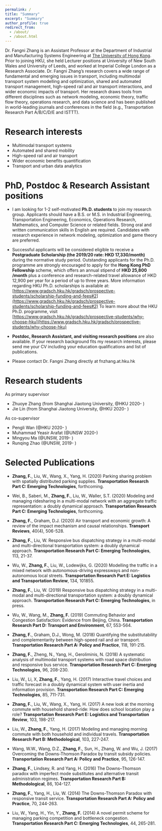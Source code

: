 ```yaml
---
permalink: /
title: "Summary"
excerpt: "Summary"
author_profile: true
redirect_from: 
  - /about/
  - /about.html
---
```


Dr. Fangni Zhang is an Assistant Professor at the Department of Industrial and Manufacturing Systems Engineering at [The University of Hong Kong](https://www.imse.hku.hk/people/f-n-zhang). Prior to joining HKU, she held Lecturer positions at University of New South Wales and University of Leeds, and worked at Imperial College London as a Research Associate. Dr. Fangni Zhang’s research covers a wide range of fundamental and emerging issues in transport, including multimodal transport system modelling and optimization, shared and automated transport management, high-speed rail and air transport interactions, and wider economic impacts of transport. Her research draws tools from different disciplines such as network modeling, economic theory, traffic flow theory, operations research, and data science and has been published in world-leading journals and conferences in the field (e.g., Transportation Research Part A/B/C/D/E and ISTTT).

Research interests
======
- Multimodal transport systems
- Automated and shared mobility
- High-speed rail and air transport
- Wider economic benefits quantification
- Transport and urban data analytics

PhD, Postdoc & Research Assistant positions
======
- I am looking for 1-2 self-motivated **Ph.D. students** to join my research group. Applicants should have a B.S. or M.S. in Industrial Engineering, Transportation Engineering, Economics, Operations Research, Mathematics, and Computer Science or related fields. Strong oral and written communication skills in English are required. Candidates with research experience in network modeling, optimization and game theory are preferred.

- Successful applicants will be considered eligible to receive a **Postgraduate Scholarship (the 2019/20 rate: HKD 17,330/month)** during the normative study period. Outstanding applicants for the Ph.D. programme are strongly encouraged to apply for the **Hong Kong PhD Fellowship** scheme, which offers an annual stipend of **HKD 25,800 /month** plus a conference and research-related travel allowance of HKD 12,900 per year for a period of up to three years. More information regarding HKU Ph.D. scholarships is available at: [https://www.gradsch.hku.hk/gradsch/prospective-students/scholarship-funding-and-fees#2](https://www.gradsch.hku.hk/gradsch/prospective-students/scholarship-funding-and-fees#2)
To learn more about the HKU Ph.D. programme, visit [https://www.gradsch.hku.hk/gradsch/prospective-students/why-choose-hku](https://www.gradsch.hku.hk/gradsch/prospective-students/why-choose-hku)

- **Postdoc, Research Assistant, and visiting research positions** are also available. If your research background fits my research interests, please send me your CV including your education qualifications and list of publications.

- Please contact Dr. Fangni Zhang directly at fnzhang.at.hku.hk


Research students
======
As primary supervisor
* Zhuoye Zhang (from Shanghai Jiaotong University, @HKU 2020- )  
* Jie Lin (from Shanghai Jiaotong University, @HKU 2020- )

As co-supervisor
* Pengli Wan (@HKU 2020- )  
* Muhammad Yeasir Arafat (@UNSW 2020-)  
* Mingyou Ma (@UNSW, 2019- )
* Runqing Zhao (@UNSW, 2019- )


Selected Publications
======
- **Zhang, F.**, Liu, W., Wang, X., Yang, H. (2020) Parking sharing problem with spatially distributed parking supplies. **Transportation Research Part C: Emerging Technologies**, forthcoming.

- Wei, B., Saberi, M., **Zhang, F.**, Liu, W., Waller, S.T. (2020) Modeling and managing ridesharing in a multi-modal network with an aggregate traffic representation: a doubly dynamical approach. **Transportation Research Part C: Emerging Technologies**, forthcoming.

- **Zhang, F.**, Graham, D.J. (2020) Air transport and economic growth: A review of the impact mechanism and causal relationships. **Transport Reviews**, 40(4), 506-528. 

- **Zhang, F.**, Liu, W. Responsive bus dispatching strategy in a multi-modal and multi-directional transportation system: a doubly dynamical approach. **Transportation Research Part C: Emerging Technologies**, 113, 21-37.

- Wu, W., **Zhang, F.**, Liu, W., Lodewijks, G. (2020) Modelling the traffic in a mixed network with autonomous-driving expressways and non-autonomous local streets. **Transportation Research Part E: Logistics and Transportation Review**, 134, 101855.

- **Zhang, F.**, Liu, W. (2019) Responsive bus dispatching strategy in a multi-modal and multi-directional transportation system: a doubly dynamical approach. **Transportation Research Part C: Emerging Technologies**, in press.

- Wu, W., Wang, M., **Zhang, F.** (2019) Commuting Behavior and Congestion Satisfaction: Evidence from Beijing, China. **Transportation Research Part D: Transport and Environment**, 67, 553-564.

- **Zhang, F.**, Graham, D.J., Wong, M. (2018) Quantifying the substitutability and complementarity between high-speed rail and air transport. **Transportation Research Part A: Policy and Practice**, 118, 191-215. 

- **Zhang, F.**, Zheng, N., Yang, H., Geroliminis, N. (2018) A systematic analysis of multimodal transport systems with road space distribution and responsive bus service. **Transportation Research Part C: Emerging Technologies**, 96, 208-230.

- Liu, W., Li, X, **Zhang, F.**, Yang, H. (2017) Interactive travel choices and traffic forecast in a doubly dynamical system with user inertia and information provision. **Transportation Research Part C: Emerging Technologies**, 85, 711-731.

- **Zhang, F.**, Liu, W., Wang, X., Yang, H. (2017) A new look at the morning commute with household shared-ride: How does school location play a role? **Transportation Research Part E: Logistics and Transportation Review**, 103, 198-217.

- Liu, W., **Zhang, F.**, Yang, H. (2017) Modeling and managing morning commute with both household and individual travels. **Transportation Research Part B: Methodological**, 103, 227-247.

- Wang, W.W., Wang, D.Z., **Zhang, F.**, Sun, H., Zhang, W. and Wu, J. (2017) Overcoming the Downs-Thomson Paradox by transit subsidy policies. **Transportation Research Part A: Policy and Practice**, 95, 126-147.

- **Zhang, F.**, Lindsey, R. and Yang, H. (2016) The Downs–Thomson paradox with imperfect mode substitutes and alternative transit administration regimes. **Transportation Research Part B: Methodological**, 86, 104-127.

- **Zhang, F.**, Yang, H., Liu, W. (2014) The Downs-Thomson Paradox with responsive transit service. **Transportation Research Part A: Policy and Practice**, 70, 244-263.

- Liu, W., Yang, H., Yin, Y., **Zhang, F.** (2014) A novel permit scheme for managing parking competition and bottleneck congestion. **Transportation Research Part C: Emerging Technologies**, 44, 265-281.
